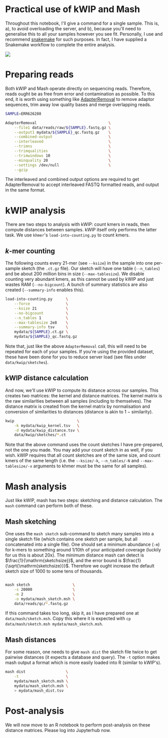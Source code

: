 # Practical use of kWIP and Mash

Throughout this notebook, I'll give a command for a single sample. This is, a), to avoid overloading the server, and b), because you'll need to generalise this to all your samples however you see fit. Personally, I use and recommend [snakemake](https://snakemake.readthedocs.io/en/stable/) for such purposes. In fact, I have supplied a Snakemake workflow to complete the entire analysis.

![](img/overview.png)

# Preparing reads

Both kWIP and Mash operate directly on sequencing reads. Therefore, reads ought be as free from error and contamination as possible. To this end, it is worth using something like [AdapterRemoval](https://github.com/MikkelSchubert/adapterremoval) to remove adaptor sequences, trim away low quality bases and merge overlapping reads.


```bash
SAMPLE=ERR626208

AdapterRemoval                                \
    --file1 data/reads/raw/${SAMPLE}.fastq.gz \
    --output1 mydata/${SAMPLE}_qc.fastq.gz    \
    --combined-output                         \
    --interleaved                             \
    --trimns                                  \
    --trimqualities                           \
    --trimwindows 10                          \
    --minquality 20                           \
    --settings /dev/null                      \
    --gzip
```

The interleaved and combined output options are required to get AdapterRemoval to accept interleaved FASTQ formatted reads, and output in the same format.


# kWIP analysis

There are two steps to analysis with kWIP: count kmers in reads, then compute distances between samples. kWIP itself only performs the latter task. We use `khmer`'s `load-into-counting.py` to count kmers.


## $k$-mer counting

The following counts every 21-mer (see `--ksize`) in the sample into one per-sample sketch (the `.ct.gz` file). Our sketch will have one table (`--n_tables`) and be about 200 million bins in size (`--max-tablesize`). We disable counting very abundant kmers, as this cannot be used by kWIP and just wastes RAM (`--no-bigcount`). A bunch of summary statistics are also created (`--summary-info` enables this).

```bash
load-into-counting.py      \
    --force                \
    --ksize 21             \
    --no-bigcount          \
    --n_tables 1           \
    --max-tablesize 2e8    \
    --summary-info tsv     \
    mydata/${SAMPLE}.ct.gz \
    mydata/${SAMPLE}_qc.fastq.gz
```

Note that, just like the above `AdapterRemoval` call, this will need to be repeated for each of your samples. If you're using the provided dataset, these have been done for you to reduce server load (see files under `data/kwip/sketches`).

## kWIP distance calculation

And now, we'll use kWIP to compute its distance across our samples. This creates two matrices: the kernel and distance matrices. The kernel matrix is the raw similarities between all samples (including to themselves). The distance matrix is created from the kernel matrix by normalisation and conversion of similarities to distances (distance is akin to $1 - \mathrm{similarity}$).


```bash
kwip                            \
    -k mydata/kwip_kernel.tsv   \
    -d mydata/kwip_distance.tsv \
    data/kwip/sketches/*.ct

```

Note that the above command uses the count sketches I have pre-prepared, not the one you made. You may add your count sketch in as well, if you wish. kWIP requires that all count sketches are of the same size, and count kmers of the same length (i.e. the `--ksize/-k`, `--n_tables/-N` and `--max-tablesize/-x` arguments to khmer must be the same for all samples).


# Mash analysis

Just like kWIP, mash has two steps: sketching and distance calculation. The `mash` command can perform both of these.

## Mash sketching

One uses the `mash sketch` sub-command to sketch many samples into a single sketch file (which contains one sketch per sample, but all concatenated into a single file). One should set a minimum abundance (`-m`) for k-mers to something around 1/10th of your anticipated coverage (luckily for us this is about 20x). The minimum distance mash can detect is $\frac{1}{\mathrm{sketchsize}}$, and the error bound is $\frac{1}{\sqrt{\mathrm{sketchsize}}}$. Therefore we ought increase the default sketch size of 1000 to some tens of thousands.

```bash

mash sketch                   \
    -s 20000                  \
    -m 2                      \
    -o mydata/mash_sketch.msh \
    data/reads/qc/*.fastq.gz
```

If this command takes too long, skip it, as I have prepared one at `data/mash/sketch.msh`. Copy this where it is expected with `cp data/mash/sketch.msh mydata/mash_sketch.msh`.

## Mash distances

For some reason, one needs to give `mash dist` the sketch file twice to get pairwise distances (it expects a database and query). The `-t` option makes mash output a format which is more easily loaded into R (similar to kWIP's).

```bash
mash dist                  \
    -t                     \
    mydata/mash_sketch.msh \
    mydata/mash_sketch.msh \
    > mydata/mash_dist.tsv
```


# Post-analysis

We will now move to an R notebook to perform post-analysis on these distance matrices. Please log into Jupyterhub now.
